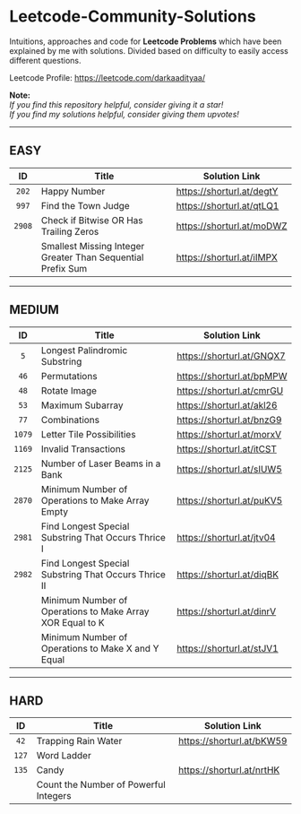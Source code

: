 # Leetcode-Community-Solutions

Intuitions, approaches and code for **Leetcode Problems** which have been explained by me with solutions. Divided based on difficulty to easily access different questions.

Leetcode Profile: https://leetcode.com/darkaadityaa/

**Note:**
<br>
*If you find this repository helpful, consider giving it a star!*
<br>
*If you find my solutions helpful, consider giving them upvotes!*

-----------------------------------------------------------------------------------------------------------------------------------------------------------------------------

## EASY 

| ID | Title | Solution Link | 
| :---: | --- | --- | 
| `202` | Happy Number | https://shorturl.at/degtY | 
| `997` | Find the Town Judge | https://shorturl.at/qtLQ1 | 
| `2908` | Check if Bitwise OR Has Trailing Zeros | https://shorturl.at/moDWZ |
| ` ` | Smallest Missing Integer Greater Than Sequential Prefix Sum | https://shorturl.at/iIMPX |

-----------------------------------------------------------------------------------------------------------------------------------------------------------------------------

## MEDIUM 

| ID | Title | Solution Link | 
| :---: | --- | --- | 
| `5` | Longest Palindromic Substring | https://shorturl.at/GNQX7 |
| `46` | Permutations | https://shorturl.at/bpMPW | 
| `48` | Rotate Image | https://shorturl.at/cmrGU |
| `53` | Maximum Subarray | https://shorturl.at/akl26 | 
| `77` | Combinations | https://shorturl.at/bnzG9 | 
| `1079` | Letter Tile Possibilities | https://shorturl.at/morxV | 
| `1169` | Invalid Transactions | https://shorturl.at/itCST | 
| `2125` | Number of Laser Beams in a Bank | https://shorturl.at/sIUW5 | 
| `2870` | Minimum Number of Operations to Make Array Empty | https://shorturl.at/puKV5 |
| `2981` | Find Longest Special Substring That Occurs Thrice I | https://shorturl.at/jtv04 | 
| `2982` | Find Longest Special Substring That Occurs Thrice II | https://shorturl.at/diqBK | 
| `  ` | Minimum Number of Operations to Make Array XOR Equal to K | https://shorturl.at/dinrV | 
| `  ` | Minimum Number of Operations to Make X and Y Equal | https://shorturl.at/stJV1 | 


-----------------------------------------------------------------------------------------------------------------------------------------------------------------------------

## HARD 

| ID | Title | Solution Link | 
| :---: | --- | --- | 
| `42` | Trapping Rain Water | https://shorturl.at/bKW59 |\
| `127` | Word Ladder | 
| `135` | Candy | https://shorturl.at/nrtHK | 
| `  ` | Count the Number of Powerful Integers |    |




